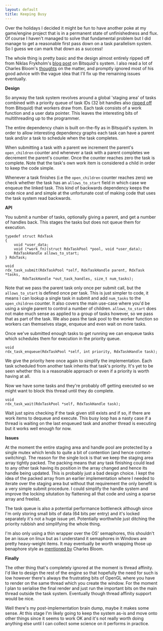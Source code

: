 ```yaml
---
layout: default
title: Keeping Busy
---
```


Over the holidays I decided it might be fun to have another poke at my
game/engine project that is in a permanent state of unfinishedness and flux.
Of course I haven't managed to solve that fundamental problem but I did manage
to get a reasonable first pass down on a task parallelism system. So I guess
we can mark that down as a success!

The whole thing is pretty basic and the design almost entirely ripped off from
Niklas Frykholm's [blog post][bitsquid-task-management] on Bitsquid's system. I
also read a lot of Charles Bloom's [thoughts][cbloom-good-threading] on the
matter, and promptly ignored most of his good advice with the vague idea that
I'll fix up the remaining issues eventually.

**Design**

So anyway the task system revolves around a global 'staging area' of tasks
combined with a priority queue of task IDs (32 bit handles also
[ripped off][bitsquid-id-lookup] from Bitsquid) that workers draw from. Each
task consists of a work function and a user data pointer. This leaves the
interesting bits of multithreading up to the programmer.

The entire dependency chain is built on-the-fly as in Bitsquid's system. In
order to allow interesting dependency graphs each task can have a parent task
and/or a task to schedule when the task completes.

When submitting a task with a parent we increment the parent's `open_children`
counter and whenever a task with a parent completes we decrement the parent's
counter. Once the counter reaches zero the task is complete. Note that the
task's own work item is considered a child in order to keep the code simple.

Whenever a task finishes (i.e the `open_children` counter reaches zero) we
check whether the task has an `allows_to_start` field in which case we enqueue
the linked task. This kind of backwards dependency keeps the code nice and
and simple at the unfortunate cost of making code that uses the task system
read backwards.

**API**

You submit a number of tasks, optionally giving a parent, and get a number of
handles back. This stages the tasks but does not queue them for execution.

    typedef struct RdxTask
    {
        void *user_data;
        void (*work_fn)(struct RdxTaskPool *pool, void *user_data);
        RdxTaskHandle allows_to_start;
    } RdxTask;

    void
    rdx_task_submit(RdxTaskPool *self, RdxTaskHandle parent, RdxTask *tasks,
            RdxTaskHandle *out_task_handles, size_t num_tasks);

Note that we pass the parent task only once per submit call, but the
`allows_to_start` is defined once per task. This is just simpler to code, it
means I can lookup a single task in submit and add `num_tasks` to the
`open_children` counter. It also covers the main use-case where you'd be using
a single parent to control a number of children. `allows_to_start` does not
make much sense as applied to a group of tasks however, so we pass that as part
of the task. We also pass the task pool to the worker function so workers can
themselves stage, enqueue and even wait on more tasks.

Once we've submitted enough tasks to get running we can enqueue tasks which
schedules them for execution in the priority queue.

    void
    rdx_task_enqueue(RdxTaskPool *self, int priority, RdxTaskHandle task);

We give the priority here once again to simplify the implementation. Each task
scheduled from another task inherits that task's priority. It's yet to be seen
whether this is a reasonable approach or even if a priority is worth having at
all.

Now we have some tasks and they're probably off getting executed so we might
want to block this thread until they do complete.

    void
    rdx_task_wait(RdxTaskPool *self, RdxTaskHandle task);

Wait just spins checking if the task given still exists and if so, if there are
work items to dequeue and execute. This busy loop has a nasty case if a thread
is waiting on the last enqueued task and another thread is executing but it
works well enough for now.

**Issues**

At the moment the entire staging area and handle pool are protected by a single
mutex which lends to quite a bit of contention (and hence context-switching).
The reason for the single lock is that we keep the staging area array tightly
packed. The packing means that any task finishing could lead to any other task
having its position in the array changed and hence its handle being updated.
This is probably just a bad design choice. I kept the idea of the packed array
from an earlier implementation where I needed to iterate over the staging area
but without that requirement the only benefit is a very simple submit
procedure. I could simplify the handle system and improve the locking
situtation by flattening all that code and using a sparse array and freelist.

The task queue is also a potential performance bottleneck although since I'm
only storing small bits of data (64 bits per entry) and it's locked separately
it's not a huge issue yet. Potentially worthwhile just ditching the priority
rubbish and simplifying the whole thing.

I'm also only using a thin wrapper over the OS' semaphores, this shouldn't be
an issue on linux but as I understand it semaphores in Windows are pretty
heavy-weight items. It may eventually be worth wrapping those up benaphore
style as [mentioned by][cbloom-fast-semaphore] Charles Bloom.

**Finally**

The other thing that's completely ignored at the moment is thread affinity. I'd
like to design the rest of the engine so that hopefully the need for such is
low however there's always the frustrating bits of OpenGL where you have to
render on the same thread which you create the window. For the moment I plan to
serialise the final render and just run the important bits on the main thread
outside the task system. Eventually though thread affinity support would be
nice.

Well there's my post-implementation brain dump, maybe it makes some sense. At
this stage I'm likely going to keep the system as-is and move onto other things
since it seems to work OK and it's not really worth doing anything else until I
can collect some science on it performs in practice.

[bitsquid-task-management]: http://bitsquid.blogspot.com.au/2010/03/task-management-practical-example.html
[cbloom-good-threading]: http://cbloomrants.blogspot.com.au/2011/07/07-13-11-good-threading-design-for.html
[bitsquid-id-lookup]: http://bitsquid.blogspot.com.au/2011/09/managing-decoupling-part-4-id-lookup.html
[cbloom-fast-semaphore]: http://cbloomrants.blogspot.com.au/2011/12/12-08-11-some-semaphores.html


